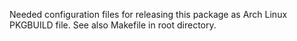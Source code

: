 Needed configuration files for releasing this package as Arch Linux PKGBUILD file.
See also Makefile in root directory.